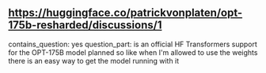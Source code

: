 ## https://huggingface.co/patrickvonplaten/opt-175b-resharded/discussions/1

contains_question: yes
question_part: is an official HF Transformers support for the OPT-175B model planned so like when I'm allowed to use the weights there is an easy way to get the model running with it